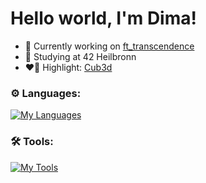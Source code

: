 # Hello world, I'm Dima!
- 🔭 Currently working on [ft_transcendence](https://github.com/sergii-moroz/transcendence)
- 🌱 Studying at 42 Heilbronn
- ❤️‍🔥 Highlight: [Cub3d](https://github.com/oliferovych/cub3d)

### ⚙️ Languages:
     
[![My Languages](https://skillicons.dev/icons?i=go,cpp,typescript,javascript,c,shell)](https://skillicons.dev)

### 🛠️ Tools:

[![My Tools](https://skillicons.dev/icons?i=git,docker,vscode,bash,wordpress,notion,windows,ubuntu)](https://skillicons.dev)
